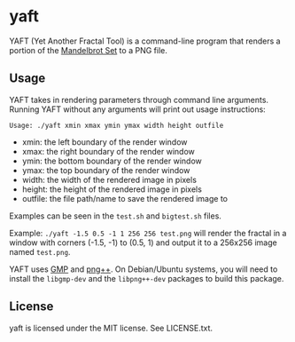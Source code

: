 yaft
====

YAFT (Yet Another Fractal Tool) is a command-line program that renders a portion
of the [Mandelbrot Set](http://en.wikipedia.org/wiki/Mandelbrot_set) to a PNG
file.

Usage
-----

YAFT takes in rendering parameters through command line arguments. Running YAFT
without any arguments will print out usage instructions:

```
Usage: ./yaft xmin xmax ymin ymax width height outfile
```

* xmin: the left boundary of the render window
* xmax: the right boundary of the render window
* ymin: the bottom boundary of the render window
* ymax: the top boundary of the render window
* width: the width of the rendered image in pixels
* height: the height of the rendered image in pixels
* outfile: the file path/name to save the rendered image to

Examples can be seen in the `test.sh` and `bigtest.sh` files.

Example: `./yaft -1.5 0.5 -1 1 256 256 test.png` will render the fractal in a
window with corners (-1.5, -1) to (0.5, 1) and output it to a 256x256 image
named `test.png`.

YAFT uses [GMP](https://gmplib.org/) and [png++](http://www.nongnu.org/pngpp/).
On Debian/Ubuntu systems, you will need to install the `libgmp-dev` and the
`libpng++-dev` packages to build this package.

License
-------

yaft is licensed under the MIT license. See LICENSE.txt.
